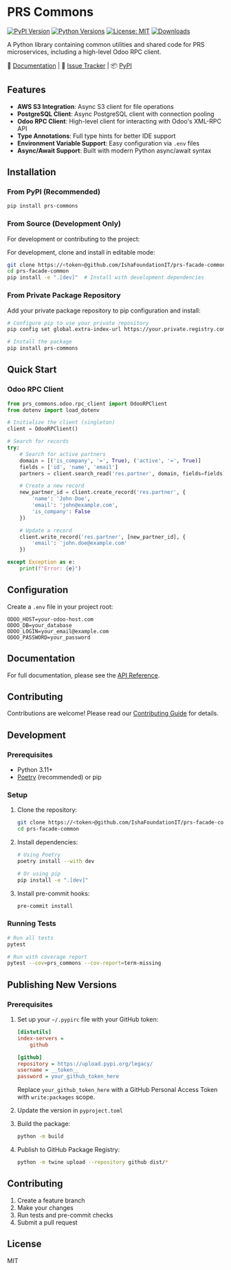 # PRS Commons

[![PyPI Version](https://img.shields.io/pypi/v/prs-commons.svg)](https://pypi.org/project/prs-commons/)
[![Python Versions](https://img.shields.io/pypi/pyversions/prs-commons.svg)](https://pypi.org/project/prs-commons/)
[![License: MIT](https://img.shields.io/badge/License-MIT-yellow.svg)](https://opensource.org/licenses/MIT)
[![Downloads](https://static.pepy.tech/badge/prs-commons/month)](https://pepy.tech/project/prs-commons)

A Python library containing common utilities and shared code for PRS microservices, including a high-level Odoo RPC client.

📖 [Documentation](https://ishafoundationit.github.io/prs-facade-common/) |
🐛 [Issue Tracker](https://github.com/IshaFoundationIT/prs-facade-common/issues) |
📦 [PyPI](https://pypi.org/project/prs-commons/)

## Features

- **AWS S3 Integration**: Async S3 client for file operations
- **PostgreSQL Client**: Async PostgreSQL client with connection pooling
- **Odoo RPC Client**: High-level client for interacting with Odoo's XML-RPC API
- **Type Annotations**: Full type hints for better IDE support
- **Environment Variable Support**: Easy configuration via `.env` files
- **Async/Await Support**: Built with modern Python async/await syntax

## Installation

### From PyPI (Recommended)

```bash
pip install prs-commons
```

### From Source (Development Only)

For development or contributing to the project:

For development, clone and install in editable mode:

```bash
git clone https://<token>@github.com/IshaFoundationIT/prs-facade-common.git
cd prs-facade-common
pip install -e ".[dev]"  # Install with development dependencies
```

### From Private Package Repository

Add your private package repository to pip configuration and install:

```bash
# Configure pip to use your private repository
pip config set global.extra-index-url https://your.private.registry.com/simple/

# Install the package
pip install prs-commons
```

## Quick Start

### Odoo RPC Client

```python
from prs_commons.odoo.rpc_client import OdooRPClient
from dotenv import load_dotenv

# Initialize the client (singleton)
client = OdooRPClient()

# Search for records
try:
    # Search for active partners
    domain = [('is_company', '=', True), ('active', '=', True)]
    fields = ['id', 'name', 'email']
    partners = client.search_read('res.partner', domain, fields=fields)

    # Create a new record
    new_partner_id = client.create_record('res.partner', {
        'name': 'John Doe',
        'email': 'john@example.com',
        'is_company': False
    })

    # Update a record
    client.write_record('res.partner', [new_partner_id], {
        'email': 'john.doe@example.com'
    })

except Exception as e:
    print(f"Error: {e}")
```

## Configuration

Create a `.env` file in your project root:

```env
ODOO_HOST=your-odoo-host.com
ODOO_DB=your_database
ODOO_LOGIN=your_email@example.com
ODOO_PASSWORD=your_password
```

## Documentation

For full documentation, please see the [API Reference](https://github.com/IshaFoundationIT/prs-facade-common#readme).

## Contributing

Contributions are welcome! Please read our [Contributing Guide](CONTRIBUTING.md) for details.

## Development

### Prerequisites

- Python 3.11+
- [Poetry](https://python-poetry.org/) (recommended) or pip

### Setup

1. Clone the repository:
   ```bash
   git clone https://<token>@github.com/IshaFoundationIT/prs-facade-common.git
   cd prs-facade-common
   ```

2. Install dependencies:
   ```bash
   # Using Poetry
   poetry install --with dev

   # Or using pip
   pip install -e ".[dev]"
   ```

3. Install pre-commit hooks:
   ```bash
   pre-commit install
   ```

### Running Tests

```bash
# Run all tests
pytest

# Run with coverage report
pytest --cov=prs_commons --cov-report=term-missing
```

## Publishing New Versions

### Prerequisites

1. Set up your `~/.pypirc` file with your GitHub token:
   ```ini
   [distutils]
   index-servers =
       github

   [github]
   repository = https://upload.pypi.org/legacy/
   username = __token__
   password = your_github_token_here
   ```

   Replace `your_github_token_here` with a GitHub Personal Access Token with `write:packages` scope.

2. Update the version in `pyproject.toml`

3. Build the package:
   ```bash
   python -m build
   ```

4. Publish to GitHub Package Registry:
   ```bash
   python -m twine upload --repository github dist/*
   ```

## Contributing

1. Create a feature branch
2. Make your changes
3. Run tests and pre-commit checks
4. Submit a pull request

## License

MIT
